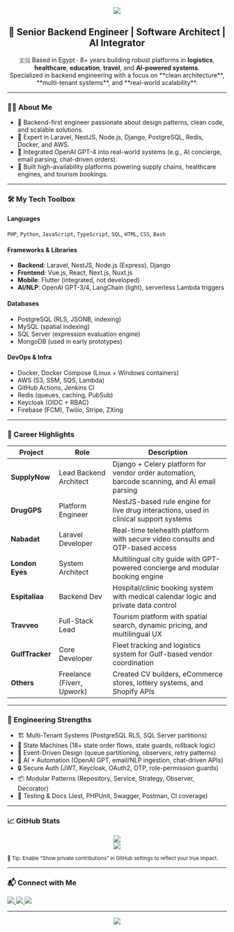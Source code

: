 <!-- GitHub Profile README for Alaa Nabawii -->

<p align="center">
  <img src="https://capsule-render.vercel.app/api?type=waving&color=gradient&height=100&section=header&text=Hi%20I'm%20Alaa%20Nabawii%20👋&fontSize=30&fontAlign=50&fontColor=ffffff" />
</p>

<h2 align="center">🚀 Senior Backend Engineer | Software Architect | AI Integrator</h2>

<p align="center">
🇪🇬 Based in Egypt · 8+ years building robust platforms in <strong>logistics</strong>, <strong>healthcare</strong>, <strong>education</strong>, <strong>travel</strong>, and <strong>AI-powered systems</strong>.<br>
Specialized in backend engineering with a focus on **clean architecture**, **multi-tenant systems**, and **real-world scalability**.
</p>

---

### 🧑‍💻 About Me

- 🧠 Backend-first engineer passionate about design patterns, clean code, and scalable solutions.
- 🔧 Expert in Laravel, NestJS, Node.js, Django, PostgreSQL, Redis, Docker, and AWS.
- 🤖 Integrated OpenAI GPT-4 into real-world systems (e.g., AI concierge, email parsing, chat-driven orders).
- 🎯 Built high-availability platforms powering supply chains, healthcare engines, and tourism bookings.

---

### 🛠️ My Tech Toolbox

#### **Languages**
`PHP`, `Python`, `JavaScript`, `TypeScript`, `SQL`, `HTML`, `CSS`, `Bash`

#### **Frameworks & Libraries**
- **Backend**: Laravel, NestJS, Node.js (Express), Django
- **Frontend**: Vue.js, React, Next.js, Nuxt.js
- **Mobile**: Flutter (integrated, not developed)
- **AI/NLP**: OpenAI GPT-3/4, LangChain (light), serverless Lambda triggers

#### **Databases**
- PostgreSQL (RLS, JSONB, indexing)
- MySQL (spatial indexing)
- SQL Server (expression evaluation engine)
- MongoDB (used in early prototypes)

#### **DevOps & Infra**
- Docker, Docker Compose (Linux + Windows containers)
- AWS (S3, SSM, SQS, Lambda)
- GitHub Actions, Jenkins CI
- Redis (queues, caching, PubSub)
- Keycloak (OIDC + RBAC)
- Firebase (FCM), Twilio, Stripe, ZXing

---

### 📌 Career Highlights

| Project | Role | Description |
|--------|------|-------------|
| **SupplyNow** | Lead Backend Architect | Django + Celery platform for vendor order automation, barcode scanning, and AI email parsing |
| **DrugGPS** | Platform Engineer | NestJS-based rule engine for live drug interactions, used in clinical support systems |
| **Nabadat** | Laravel Developer | Real-time telehealth platform with secure video consults and OTP-based access |
| **London Eyes** | System Architect | Multilingual city guide with GPT-powered concierge and modular booking engine |
| **Espitaliaa** | Backend Dev | Hospital/clinic booking system with medical calendar logic and private data control |
| **Travveo** | Full-Stack Lead | Tourism platform with spatial search, dynamic pricing, and multilingual UX |
| **GulfTracker** | Core Developer | Fleet tracking and logistics system for Gulf-based vendor coordination |
| **Others** | Freelance (Fiverr, Upwork) | Created CV builders, eCommerce stores, lottery systems, and Shopify APIs |

---

### 🧠 Engineering Strengths

- 🏗️ Multi-Tenant Systems (PostgreSQL RLS, SQL Server partitions)
- 🔄 State Machines (18+ state order flows, state guards, rollback logic)
- 🔁 Event-Driven Design (queue partitioning, observers, retry patterns)
- 🤖 AI + Automation (OpenAI GPT, email/NLP ingestion, chat-driven APIs)
- 🔒 Secure Auth (JWT, Keycloak, OAuth2, OTP, role-permission guards)
- 📦 Modular Patterns (Repository, Service, Strategy, Observer, Decorator)
- 🧪 Testing & Docs (Jest, PHPUnit, Swagger, Postman, CI coverage)

---

### 📈 GitHub Stats

<p align="center">
  <img src="https://github-readme-stats.vercel.app/api?username=alaa-nabawy&show_icons=true&theme=tokyonight" />
  <br/>
  <img src="https://github-readme-stats.vercel.app/api/top-langs/?username=alaa-nabawy&layout=compact&theme=tokyonight" />
</p>

<sub>📌 Tip: Enable “Show private contributions” in GitHub settings to reflect your true impact.</sub>

---

### 📬 Connect with Me

<p>
  <a href="https://www.linkedin.com/in/alaanabawii/" target="_blank">
    <img src="https://img.shields.io/badge/LinkedIn-0077B5?style=for-the-badge&logo=linkedin&logoColor=white" />
  </a>
  <a href="mailto:nabawyalaa97@yahoo.com">
    <img src="https://img.shields.io/badge/Email-D14836?style=for-the-badge&logo=gmail&logoColor=white" />
  </a>
  <a href="https://github.com/alaa-nabawy">
    <img src="https://img.shields.io/badge/GitHub-100000?style=for-the-badge&logo=github&logoColor=white" />
  </a>
</p>

---

<p align="center">
  <img src="https://quotes-github-readme.vercel.app/api?type=horizontal&theme=dark" />
</p>

